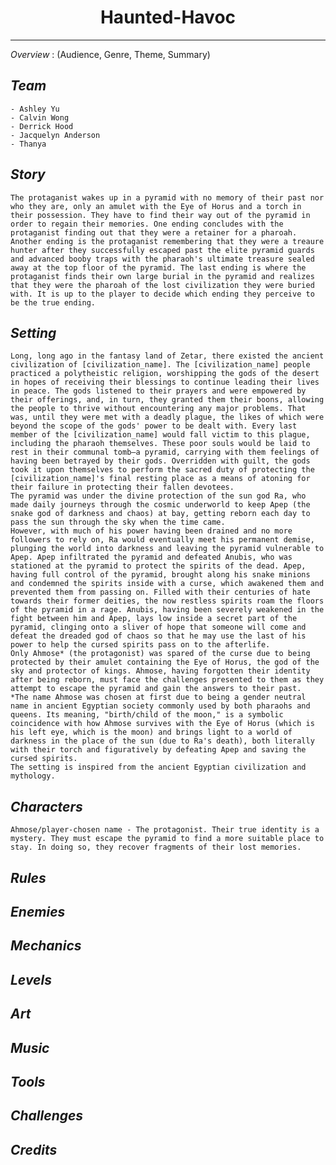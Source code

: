 # **<div style="text-align: center;">Haunted-Havoc**</div>
---
*Overview* : (Audience, Genre, Theme, Summary)

## *Team*
    - Ashley Yu
    - Calvin Wong
    - Derrick Hood
    - Jacquelyn Anderson
    - Thanya 
## *Story*
    The protaganist wakes up in a pyramid with no memory of their past nor who they are, only an amulet with the Eye of Horus and a torch in their possession. They have to find their way out of the pyramid in order to regain their memories. One ending concludes with the protaganist finding out that they were a retainer for a pharoah. Another ending is the protaganist remembering that they were a treaure hunter after they successfully escaped past the elite pyramid guards and advanced booby traps with the pharaoh's ultimate treasure sealed away at the top floor of the pyramid. The last ending is where the protaganist finds their own large burial in the pyramid and realizes that they were the pharoah of the lost civilization they were buried with. It is up to the player to decide which ending they perceive to be the true ending.
## *Setting*
    Long, long ago in the fantasy land of Zetar, there existed the ancient civilization of [civilization_name]. The [civilization_name] people practiced a polytheistic religion, worshipping the gods of the desert in hopes of receiving their blessings to continue leading their lives in peace. The gods listened to their prayers and were empowered by their offerings, and, in turn, they granted them their boons, allowing the people to thrive without encountering any major problems. That was, until they were met with a deadly plague, the likes of which were beyond the scope of the gods' power to be dealt with. Every last member of the [civilization_name] would fall victim to this plague, including the pharaoh themselves. These poor souls would be laid to rest in their communal tomb—a pyramid, carrying with them feelings of having been betrayed by their gods. Overridden with guilt, the gods took it upon themselves to perform the sacred duty of protecting the [civilization_name]'s final resting place as a means of atoning for their failure in protecting their fallen devotees.
    The pyramid was under the divine protection of the sun god Ra, who made daily journeys through the cosmic underworld to keep Apep (the snake god of darkness and chaos) at bay, getting reborn each day to pass the sun through the sky when the time came.
    However, with much of his power having been drained and no more followers to rely on, Ra would eventually meet his permanent demise, plunging the world into darkness and leaving the pyramid vulnerable to Apep. Apep infiltrated the pyramid and defeated Anubis, who was stationed at the pyramid to protect the spirits of the dead. Apep, having full control of the pyramid, brought along his snake minions and condemned the spirits inside with a curse, which awakened them and prevented them from passing on. Filled with their centuries of hate towards their former deities, the now restless spirits roam the floors of the pyramid in a rage. Anubis, having been severely weakened in the fight between him and Apep, lays low inside a secret part of the pyramid, clinging onto a sliver of hope that someone will come and defeat the dreaded god of chaos so that he may use the last of his power to help the cursed spirits pass on to the afterlife.
    Only Ahmose* (the protagonist) was spared of the curse due to being protected by their amulet containing the Eye of Horus, the god of the sky and protector of kings. Ahmose, having forgotten their identity after being reborn, must face the challenges presented to them as they attempt to escape the pyramid and gain the answers to their past.
    *The name Ahmose was chosen at first due to being a gender neutral name in ancient Egyptian society commonly used by both pharaohs and queens. Its meaning, "birth/child of the moon," is a symbolic coincidence with how Ahmose survives with the Eye of Horus (which is his left eye, which is the moon) and brings light to a world of darkness in the place of the sun (due to Ra's death), both literally with their torch and figuratively by defeating Apep and saving the cursed spirits.
    The setting is inspired from the ancient Egyptian civilization and mythology.
## *Characters*
    Ahmose/player-chosen name - The protagonist. Their true identity is a mystery. They must escape the pyramid to find a more suitable place to stay. In doing so, they recover fragments of their lost memories.
## *Rules*
## *Enemies*
## *Mechanics*
## *Levels*
## *Art*
## *Music*
## *Tools*
## *Challenges*
## *Credits*

